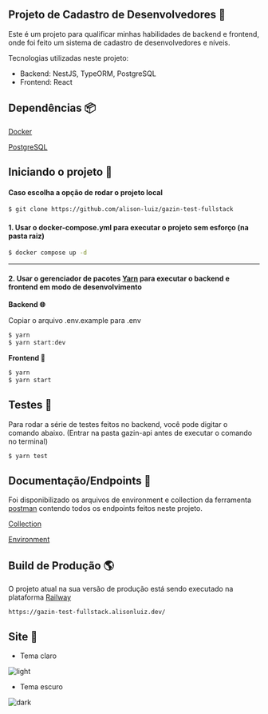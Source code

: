 
## Projeto de Cadastro de Desenvolvedores 🚀

Este é um projeto para qualificar minhas habilidades de backend e frontend, onde foi feito um sistema de cadastro de desenvolvedores e níveis.

Tecnologias utilizadas neste projeto:

 - Backend: NestJS, TypeORM, PostgreSQL
 - Frontend: React

##  Dependências 📦

[Docker](https://www.docker.com/)

[PostgreSQL](https://www.postgresql.org/) 


## Iniciando o projeto 🚩

#### Caso escolha a opção de rodar o projeto local
```bash
$ git clone https://github.com/alison-luiz/gazin-test-fullstack
```

#### 1. Usar o docker-compose.yml para executar o projeto sem esforço (na pasta raiz)
```bash
$ docker compose up -d
```

---

#### 2. Usar o gerenciador de pacotes [Yarn](https://yarnpkg.com/) para executar o backend e frontend em modo de desenvolvimento

**Backend 🌐**

Copiar o arquivo .env.example para .env

```bash
$ yarn
$ yarn start:dev
```
**Frontend 🎨**
```bash
$ yarn
$ yarn start
```
## Testes 🧪
Para rodar a série de testes feitos no backend, você pode digitar o comando abaixo.
(Entrar na pasta gazin-api antes de executar o comando no terminal)
```bash
$ yarn test
```

## Documentação/Endpoints 📁

Foi disponibilizado os arquivos de environment e collection da ferramenta [postman](https://www.postman.com/) contendo todos os endpoints feitos neste projeto.

[Collection](https://github.com/alison-luiz/gazin-test-fullstack/blob/main/Gazin%20Test%20FullStack.postman_collection.json)

[Environment](https://github.com/alison-luiz/gazin-test-fullstack/blob/main/Gazin%20Test%20FullStack.postman_environment.json)


## Build de Produção 🌎

O projeto atual na sua versão de produção está sendo executado na plataforma [Railway](https://railway.app/)

`https://gazin-test-fullstack.alisonluiz.dev/`

## Site 📸

- Tema claro

![light](https://github.com/alison-luiz/gazin-test-fullstack/assets/89758128/b4927091-cf9c-438a-8b51-cdbddf93b313)

- Tema escuro

![dark](https://github.com/alison-luiz/gazin-test-fullstack/assets/89758128/4106e1b7-edc6-4c5f-8125-9d8a5cf4f215)
